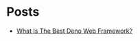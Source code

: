 # Posts

- [What Is The Best Deno Web Framework? ](https://dev.to/craigmorten/what-is-the-best-deno-web-framework-2k69)
